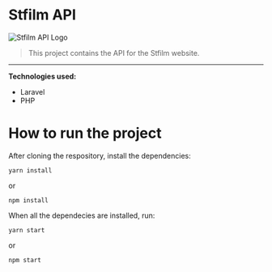 # Stfilm API
![Stfilm API Logo](https://i.pinimg.com/originals/df/0a/d7/df0ad71d0da0d9dc89b4fbab658c96da.gif)

>This project contains the API for the Stfilm website.
---
**Technologies used:** 

* Laravel
* PHP

# How to run the project

After cloning the respository, install the dependencies:

```
yarn install
```

or

```
npm install
```
When all the dependecies are installed, run:

```
yarn start
```

or

```
npm start
```